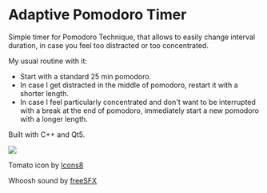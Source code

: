 # Adaptive Pomodoro Timer

Simple timer for Pomodoro Technique, that allows to easily change interval duration, in case you feel too distracted or too concentrated.

My usual routine with it:
- Start with a standard 25 min pomodoro.
- In case I get distracted in the middle of pomodoro, restart it with a shorter length.
- In case I feel particularly concentrated and don't want to be interrupted with a break at the end of pomodoro, immediately start a new pomodoro with a longer length.


Built with C++ and Qt5.

![](https://raw.githubusercontent.com/gumb0/pomodoro_timer/master/screenshots/windows7.jpg)

Tomato icon by [Icons8](https://icons8.com/)

Whoosh sound by [freeSFX](http://www.freesfx.co.uk/)
